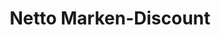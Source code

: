 ---
title: "Netto Marken-Discount"
url: /herzebrock-clarholz/netto-marken-discount/
shop: Supermarkt
---